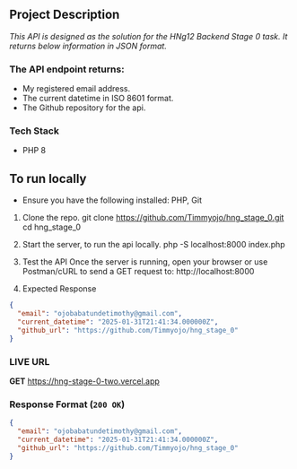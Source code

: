 ## Project Description
*This API is designed as the solution for the HNg12 Backend Stage 0 task. It returns below information in JSON format.*

### The API endpoint returns:
- My registered email address.
- The current datetime in ISO 8601 format.
- The Github repository for the api.

### Tech Stack
- PHP 8

## To run locally
- Ensure you have the following installed: 
PHP,
Git

1. Clone the repo. 
git clone https://github.com/Timmyojo/hng_stage_0.git
cd hng_stage_0

2. Start the server, to run the api locally.
php -S localhost:8000 index.php

4. Test the API
Once the server is running, open your browser or use Postman/cURL to send a GET request to:
http://localhost:8000

5. Expected Response
```json
{
  "email": "ojobabatundetimothy@gmail.com",
  "current_datetime": "2025-01-31T21:41:34.000000Z",
  "github_url": "https://github.com/Timmyojo/hng_stage_0"
}
```



### LIVE URL
**GET** https://hng-stage-0-two.vercel.app

### Response Format (`200 OK`)
```json
{
  "email": "ojobabatundetimothy@gmail.com",
  "current_datetime": "2025-01-31T21:41:34.000000Z",
  "github_url": "https://github.com/Timmyojo/hng_stage_0"
} 